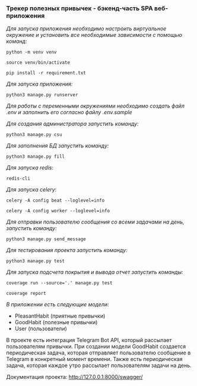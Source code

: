 ### Трекер полезных привычек - бэкенд-часть SPA веб-приложения

_Для запуска приложения необходимо настроить виртуальное окружение и установить все необходимые зависимости с помощью
команд:_

```
python -m venv venv

source venv/bin/activate

pip install -r requirement.txt
```

_Для запуска приложения:_

```
python3 manage.py runserver
```

_Для работы с переменными окружениями необходимо создать файл .env и заполнить его согласно файлу .env.sample_

_Для создания администратора запустить команду:_

```
python3 manage.py csu
```

_Для заполнения БД запустить команду:_

```
python3 manage.py fill
```

_Для запуска redis_:

```
redis-cli
```

_Для запуска celery_:

```
celery -A config beat --loglevel=info

celery -A config worker --loglevel=info
```

_Для отправки пользователю сообщения со всеми задачами на день, запустить команду:_

```
python3 manage.py send_message
```

_Для тестирования проекта запустить команду:_

```
python3 manage.py test
```

_Для запуска подсчета покрытия и вывода отчет запустить команды:_

```
coverage run --source='.' manage.py test

coverage report
```

_В приложении есть следующие модели:_

* PleasantHabit (приятные привычки)
* GoodHabit (полезные привычки)
* User (пользователи)

В проекте есть интеграция Telegram Bot API, который рассылает пользователям привычки.
При создании модели GoodHabit создается периодическая задача, которая отправляет пользователю сообщение в Telegram в
конкретный
момент времени. Также есть периодическая задача, которая каждое утро рассылает пользователям задачи на день.

Документация проекта: http://127.0.0.1:8000/swagger/
